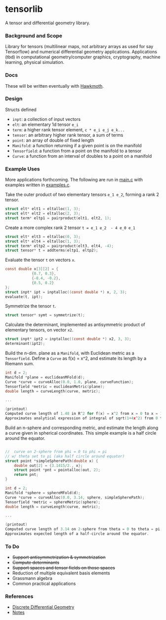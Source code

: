 # tensorlib
A tensor and differential geometry library.


### Background and Scope

Library for tensors (multilinear maps, not arbitrary arrays as used for say Tensorflow) and numerical differential geometry applications.
Applications (tbd) in computational geometry/computer graphics, cryptography, machine learning, physical simulation. 

### Docs

These will be written eventually with [Hawkmoth](https://hawkmoth.readthedocs.io/en/latest/).

### Design

Structs defined

* `inpt`: a collection of input vectors 
* `elt`: an elementary 1d tensor `e_i`
* `term`: a higher rank tensor element, `c * e_i e_j e_k...`
* `tensor`: an arbitrary higher rank tensor, a sum of terms
* `point`: an array of double of fixed length
* `Manifold`: a function returning if a given point is on the manifold
* `Tensorfield`: a function from a point on the manifold to a tensor
* `Curve`: a function from an interval of doubles to a point on a manifold


### Example Uses

More applications forthcoming. The following are run in [main.c](https://github.com/redwrasse/tensorlib/blob/master/src/main.c) 
with examples written in [examples.c](https://github.com/redwrasse/tensorlib/blob/master/src/examples.c).


Take the outer product of two elementary tensors `e_1 e_2`, forming a rank 2 tensor.

```c
struct elt* elt1 = eltalloc(1, 3);
struct elt* elt2 = eltalloc(2, 3);
struct term* eltp1 = pairproduct(elt1, elt2, 1);

```

Create a more complex rank 2 tensor `t = e_1 e_2  - 4 e_0 e_1`

```c
struct elt* elt3 = eltalloc(0, 3);  
struct elt* elt4 = eltalloc(1, 3);
struct term* eltp2 = pairproduct(elt3, elt4, -4);
struct tensor* t = addterms(eltp1, eltp2);

```

Evaluate the tensor `t` on vectors `x`.

```c
const double x[3][2] = {
            {0.7, 0.3},
            {-0.4, -0.2},
            {0.5, 0.2}
};
struct inpt* ipt = inptalloc((const double *) x, 2, 3);
evaluate(t, ipt);

```

Symmetrize the tensor `t`.

```c
struct tensor* symt = symmetrize(t);

```

Calculate the determinant, implemented as antisymmetric product of elementary tensors, on vector `x2`.

```c
struct inpt* ipt2 = inptalloc((const double *) x2, 3, 3);
determinant(ipt2);

```

Build the n-dim. plane as a `Manifold`, with Euclidean metric as a `Tensorfield`. Define a `Curve` as f(x) = x^2, and estimate its length by a Riemann sum.

```c
int d = 2;
Manifold *plane = euclideanMFold(d);
Curve *curve = curveAlloc(0.0, 1.0, plane, curveFunction);
Tensorfield *metric = euclideanMetric(plane);
double length = curveLength(curve, metric);

...

(printout)
Computed curve length of 1.48 in R^2 for f(x) = x^2 from x = 0 to x = 1. 
Approximates analytical expression of integral of sqrt(1+4x^2) from 0 to 1 ~ 1.4789

```


Build an n-sphere and corresponding metric, and estimate the length along a curve given in spherical coordinates. This simple
example is a half circle around the equator.

```c

//  curve on 2-sphere from phi = 0 to phi = pi
// w/ theta set to pi (aka half circle around equator)
struct point *simpleSpherePath(double x) {
    double out[2] = {3.1415/2., x};
    struct point *pnt = pointalloc(out, 2);
    return pnt;
}

int d = 2;
Manifold *sphere = sphereMFold(d);
Curve *curve = curveAlloc(0.0, 3.14, sphere, simpleSpherePath);
Tensorfield *metric = sphereMetric(sphere);
double length = curveLength(curve, metric);

...

(printout)
Computed curve length of 3.14 on 2-sphere from theta = 0 to theta = pi 
Approximates expected length of a half-circle around the equator. 

```

### To Do

* <s>Support antisymmetrization & symmetrization</s>
* <s>Compute determinants</s>
* <s>Support spaces and tensor fields on those spaces</s>
* Reduction of multiple equivalent basis elements
* Grassmann algebra
* Common practical applications

### References

* [Discrete Differential Geometry](https://www.cs.cmu.edu/~kmcrane/Projects/DGPDEC/paper.pdf)
* [Notes](https://www.redwrasse.io/notes/tensoralgorithms)
